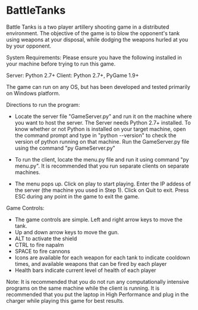 # BattleTanks

Battle Tanks is a two player artillery shooting game in a distributed environment. The objective of the game is to blow the opponent's tank using weapons at your disposal, while dodging the weapons hurled at you by your opponent.

System Requirements:
Please ensure you have the following installed in your machine before trying to run this game.

Server: Python 2.7+
Client: Python 2.7+, PyGame 1.9+

The game can run on any OS, but has been developed and tested primarily on Windows platform.

Directions to run the program:

* Locate the server file "GameServer.py" and run it on the machine where you want to host the server. The Server needs Python 2.7+ installed. To know whether or not Python is installed on your target machine, open the command prompt and type in "python --version" to check the version of python running on that machine. Run the GameServer.py file using the command "py GameServer.py"

* To run the client, locate the menu.py file and run it using command "py menu.py". It is recommended that you run separate clients on separate machines. 

* The menu pops up. Click on play to start playing. Enter the IP addess of the server (the machine you used in Step 1). Click on Quit to exit. Press ESC during any point in the game to exit the game.

Game Controls:

* The game controls are simple. Left and right arrow keys to move the tank.
* Up and down arrow keys to move the gun.
* ALT to activate the shield
* CTRL to fire napalm
* SPACE to fire cannons
* Icons are available for each weapon for each tank to indicate cooldown times, and available weapons that can be fired by each player
* Health bars indicate current level of health of each player

Note: It is recommended that you do not run any computationally intensive programs on the same machine while the client is running. It is recommended that you put the laptop in High Performance and plug in the charger while playing this game for best results. 
